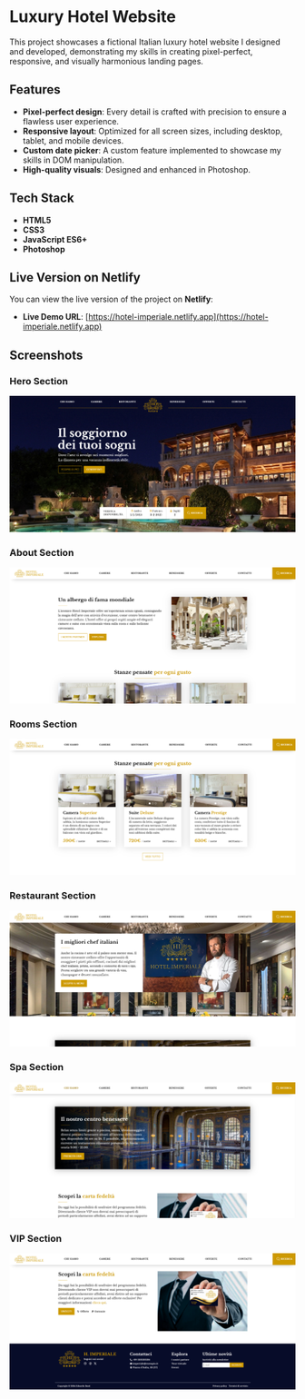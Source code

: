 # Luxury Hotel Website

This project showcases a fictional Italian luxury hotel website I designed and developed, demonstrating my skills in creating pixel-perfect,
responsive, and visually harmonious landing pages.

## Features

- **Pixel-perfect design**: Every detail is crafted with precision to ensure a flawless user experience.
- **Responsive layout**: Optimized for all screen sizes, including desktop, tablet, and mobile devices.
- **Custom date picker**: A custom feature implemented to showcase my skills in DOM manipulation.
- **High-quality visuals**: Designed and enhanced in Photoshop.

## Tech Stack

- **HTML5**
- **CSS3**
- **JavaScript ES6+**
- **Photoshop**

## Live Version on Netlify

You can view the live version of the project on **Netlify**:

- **Live Demo URL**: [https://hotel-imperiale.netlify.app](https://hotel-imperiale.netlify.app)

## Screenshots

### Hero Section

![Hero Section](img/preview/hero-section.png)

### About Section

![About Section](img/preview/about-section.png)

### Rooms Section

![Rooms Section](img/preview/rooms-section.png)

### Restaurant Section

![Restaurant Section](img/preview/restaurant-section.png)

### Spa Section

![Spa Section](img/preview/spa-section.png)

### VIP Section

![VIP Section](img/preview/vip-section.png)
